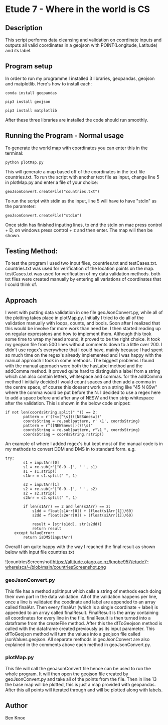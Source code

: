 # Etude 7 - Where in the world is CS

## Description

This script performs data cleansing and validation on coordinate inputs and outputs all valid coordinates
in a geojson with POINT(Longitude, Latitude) and its label.

## Program setup
In order to run my programme I installed 3 libraries, geopandas, geojson and matplotlib. Here's how to install each:
```
conda install geopandas
```
```
pip3 install geojson
```
```
pip3 install matplotlib
```

After these three libraries are installed the code should run smoothly.

## Running the Program - Normal usage
To generate the world map with coordinates you can enter this in the terminal:
```
python plotMap.py
```
This will generate a map based off of the coordinates in the text file countries.txt. To run the script with another text file as input, change 
line 5 in plotMap.py and enter a file of your choice:
```
geoJsonConvert.createFile("countries.txt")
```

To run the script with stdin as the input, line 5 will have to have "stdin" as the parameter:
```
geoJsonConvert.createFile("stdin")
```
Once stdin has finished inputing lines, to end the stdin on mac press control + D, on windows press control + z and then enter.
The map will then be shown.

## Testing Method: 
To test the program I used two input files, countries.txt and testCases.txt. countries.txt was used for verification of the location points on the map. testCases.txt was used for verification of my data validation methods. both txt files were created manually by entering all variations of coordinates that I could think of.

## Approach
I went with putting data validation in one file geoJsonConvert.py, while all of the plotting takes place in plotMap.py. Initially I tried to do all of the validation manually with loops, counts, and bools. Soon after I realized that this would be involve far more work than need be. I then started reading up on regular expressions and how to implement them. Although this took some time to wrap my head around, it proved to be the right choice. It took my geojson file from 500 lines without comments down to a little over 200. I didn't use regex's everywhere that I could have, mainly because I had spent so much time on the regex's already implemented and I was happy with the manual approach I took in some methods. The biggest problems I found with the manual approach were both the hasLabel method and the addComma method. It proved quite hard to distinguish a label from a string which can also contain letters, whitespace and commas. for the addComma method I initially decided I would count spaces and then add a comma in the centre space, of course this doesent work on a string like "45 N 89w" where the comma would be put before the N. I decided to use a regex here to add a space before and after any of NESW and then strip whitespace after the validation. This is shown in the below code snippet:
```
if not len(coordsString.split(" ")) == 2:
        pattern = r'(?<=[^\s])([NESWnesw])'
        coordsString = re.sub(pattern, r' \1', coordsString)
        pattern = r"([NEWSnews])(?!\s)"
        coordsString = re.sub(pattern, r"\1 ", coordsString)
        coordsString = coordsString.rstrip()

```
An example of where I added regex's but kept most of the manual code is in my methods to convert DDM and DMS in to standard form.
e.g.
```
try:
        s1 = inputArr[0]
        s1 = re.sub(r'[^0-9.-]', ' ', s1)
        s1 = s1.strip()
        s1Arr = s1.split(" ", 1)

        s2 = inputArr[1]
        s2 = re.sub(r'[^0-9.-]', ' ', s2)
        s2 = s2.strip()
        s2Arr = s2.split(" ", 1)

        if len(s1Arr) == 2 and len(s2Arr) == 2:
            s1dd = float(s1Arr[0]) + (float(s1Arr[1])/60)
            s2dd = float(s2Arr[0]) + (float(s2Arr[1])/60)

            result = [str(s1dd), str(s2dd)]
            return result
    except ValueError:
        return isDMS(inputArr)
```

 Overall I am quite happy with the way I reached the final result as shown below with input file countries.txt

![countriesScreenshot]https://altitude.otago.ac.nz/knobe957/etude7-whereiscs/-/blob/main/countriesScreenshot.png

### geoJsonConvert.py
This file has a method splitInput which calls a string of methods each doing their own part in the data validation. All of the validation happens per line, once a line is validated the coodinate and label are appended to an array called finalArr. Then every finalArr (which is a single coordinate + label) is appended to an array called finalResult. FinalResult is the array containing all coordinates for every line in the file. finalResult is then turned into a dataframe from the createFile method. After this the dfToGeojson method is called with the dataframe created previously as its input parameter. This dfToGeojson method will turn the values into a geojson file called jsonValues.geojson. All separate methods in geoJsonConvert are also explained in the comments above each method in geoJsonConvert.py.


### plotMap.py
This file will call the geoJsonConvert file hence can be used to run the whole program. It will then open the geojson file created by geoJsonConvert.py and take all of the points from the file. Then in line 13 the base map will be plotted, this is just a map provided with geopandas. After this all points will iterated through and will be plotted along with labels. 


## Author
Ben Knox